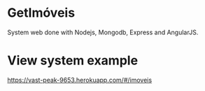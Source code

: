 # GetImóveis
System web done with Nodejs, Mongodb, Express and AngularJS.

# View system example
https://vast-peak-9653.herokuapp.com/#/imoveis


